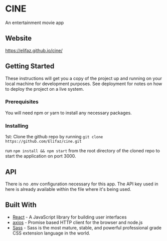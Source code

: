 # CINE
An entertainment movie app

## Website
https://elifaz.github.io/cine/

## Getting Started

These instructions will get you a copy of the project up and running on your local machine for development purposes. See deployment for notes on how to deploy the project on a live system.

### Prerequisites

You will need npm or yarn to install any necessary packages.


### Installing
1st: Clone the github repo by running `git clone https://github.com/Elifaz/cine.git`

run `npm install && npm start` from the root directory of the cloned repo to start the application on port 3000.

## API
There is no .env configuration necessary for this app.
The API key used in here is already available within the file where it's being used.

## Built With

* [React](https://reactjs.org/) - A JavaScript library for building user interfaces
* [axios](https://github.com/axios/axios) - Promise based HTTP client for the browser and node.js
* [Sass](http://sass-lang.com/) - Sass is the most mature, stable, and powerful professional grade CSS extension language in the world.
